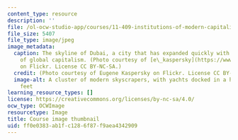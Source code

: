 ```yaml
---
content_type: resource
description: ''
file: /ol-ocw-studio-app/courses/11-409-institutions-of-modern-capitalism-spring-2020/ff0e0383ab1fc1286f87f9aea4342909_11-409s20-th.jpg
file_size: 5407
file_type: image/jpeg
image_metadata:
  caption: The skyline of Dubai, a city that has expanded quickly with the advent
    of global capitalism. (Photo courtesy of [e\_kaspersky](https://www.flickr.com/photos/e_kaspersky/8113482453)
    on Flickr. License CC BY-NC-SA.)
  credit: (Photo courtesy of Eugene Kaspersky on Flickr. License CC BY-NC-SA.)
  image-alt: A cluster of modern skyscrapers, with yachts docked in a harbor at their
    feet
learning_resource_types: []
license: https://creativecommons.org/licenses/by-nc-sa/4.0/
ocw_type: OCWImage
resourcetype: Image
title: Course image thumbnail
uid: ff0e0383-ab1f-c128-6f87-f9aea4342909
---
```

